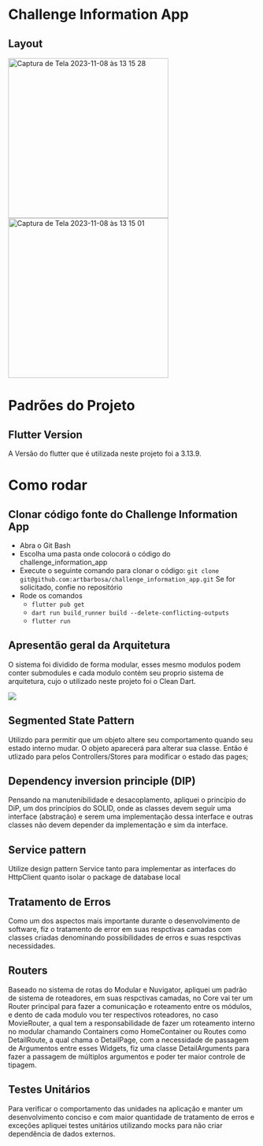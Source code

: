 # Challenge Information App 

## Layout

<img width="325" alt="Captura de Tela 2023-11-08 às 13 15 28" src="https://github.com/artbarbosa/dictionary_challenge/assets/91624613/9c1331b9-5f56-4b63-adf1-34804bc07f64">
<img width="325" alt="Captura de Tela 2023-11-08 às 13 15 01" src="https://github.com/artbarbosa/dictionary_challenge/assets/91624613/d7054dbd-3f9b-4906-b0f4-77287d5bda6a">

# Padrões do Projeto

## Flutter Version
A Versão do flutter que é utilizada neste projeto foi a 3.13.9.

# Como rodar

## Clonar código fonte do Challenge Information App

- Abra o Git Bash
- Escolha uma pasta onde colocorá o código do challenge_information_app
- Execute o seguinte comando para clonar o código: `git clone git@github.com:artbarbosa/challenge_information_app.git`
   Se for solicitado, confie no repositório
- Rode os comandos
  - `flutter pub get`
  - `dart run build_runner build --delete-conflicting-outputs`
  - `flutter run`

## Apresentão geral da Arquitetura
O sistema foi dividido de forma modular, esses mesmo modulos podem conter submodules e cada modulo contém seu proprio sistema de arquitetura, cujo o utilizado neste projeto foi o Clean Dart.

![](https://user-images.githubusercontent.com/53379557/175559723-dafd93a1-2420-46c5-b1e7-ac814bcf4f2e.png)

## Segmented State Pattern

Utilizdo para permitir que um objeto altere seu comportamento quando seu estado interno mudar. O objeto aparecerá para alterar sua classe. Então é utlizado para pelos Controllers/Stores para modificar o estado das pages;

## Dependency inversion principle (DIP)

Pensando na manutenibilidade e desacoplamento, apliquei o princípio do DiP, um dos princípios do SOLID, onde as classes devem seguir uma interface (abstração) e serem uma implementação dessa interface e outras classes não devem depender da implementação e sim da interface.

## Service pattern

Utilize design pattern Service tanto para implementar as interfaces do HttpClient quanto isolar o package de database local

## Tratamento de Erros 

Como um dos aspectos mais importante durante o desenvolvimento de software, fiz o tratamento de error em suas respctivas camadas com classes criadas denominando possibilidades de erros e suas respctivas necessidades.

## Routers 

Baseado no sistema de rotas do Modular e Nuvigator, apliquei um padrão de sistema de roteadores, em suas respctivas camadas, no Core vai ter um Router principal para fazer a comunicação e roteamento entre os módulos, e dento de cada modulo vou ter respectivos roteadores, no caso MovieRouter, a qual tem a responsabilidade de fazer um roteamento interno no modular chamando Containers como HomeContainer ou Routes como DetailRoute, a qual chama o DetailPage, com a necessidade de passagem de Argumentos entre esses Widgets, fiz uma classe DetailArguments para fazer a passagem de múltiplos argumentos e poder ter maior controle de tipagem.

## Testes Unitários 

Para verificar o comportamento das unidades na aplicação e manter um desenvolvimento conciso e com maior quantidade de tratamento de erros e exceções apliquei testes unitários utilizando mocks para não criar dependência de dados externos.
